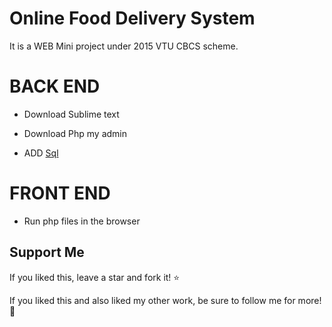 # Online Food Delivery System
It is a WEB Mini project under 2015 VTU CBCS scheme.

# BACK END

* Download Sublime text

* Download Php my admin

* ADD [Sql](https://github.com/rutujar/OFD/blob/master/sql/food.sql)

# FRONT END

* Run php files in the browser


## Support Me
If you liked this, leave a star and fork it! :star: 

If you liked this and also liked my other work, be sure to follow me for more! :slightly_smiling_face:
